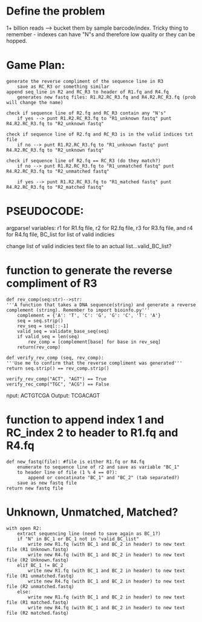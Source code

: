 # Define the problem

1+ billion reads --> bucket them by sample barcode/index. Tricky thing to remember - indexes can have "N"s and therefore low quality or they can be hopped. 

# Game Plan:
    generate the reverse compliment of the sequence line in R3
        save as RC_R3 or something similar
    append seq_line in R2 and RC_R3 to header of R1.fq and R4.fq
        generates new fastq files: R1.R2.RC_R3.fq and R4.R2.RC_R3.fq (prob will change the name)
    
    check if sequence line of R2.fq and RC_R3 contain any "N's"
        if yes --> punt R1.R2.RC_R3.fq to "R1_unknown fastq" punt R4.R2.RC_R3.fq to "R2_unknown fastq"
    
    check if sequence line of R2.fq and RC_R3 is in the valid indices txt file
        if no --> punt R1.R2.RC_R3.fq to "R1_unknown fastq" punt R4.R2.RC_R3.fq to "R2_unknown fastq"

    check if sequence line of R2.fq == RC_R3 (do they match?)
        if no --> punt R1.R2.RC_R3.fq to "R1_unmatched fastq" punt R4.R2.RC_R3.fq to "R2_unmatched fastq"

        if yes --> punt R1.R2.RC_R3.fq to "R1_matched fastq" punt R4.R2.RC_R3.fq to "R2_matched fastq"

# PSEUDOCODE:

argparse! variables: r1 for R1.fq file, r2 for R2.fq file, r3 for R3.fq file, and r4 for R4.fq file, BC_list for list of valid indicies

change list of valid indicies text file to an actual list...valid_BC_list?

# function to generate the reverse compliment of R3
    def rev_comp(seq:str)-->str:
    '''A function that takes a DNA sequence(string) and generate a reverse complement (string). Remember to import bioinfo.py'''
        complement = {'A': 'T', 'C': 'G', 'G': 'C', 'T': 'A'} 
        seq = seq.strip()
        rev_seq = seq[::-1]
        valid_seq = validate_base_seq(seq)
        if valid_seq = len(seq)
            rev_comp = [complement[base] for base in rev_seq]
        return(rev_comp)
    
    def verify_rev_comp (seq, rev_comp):
    '''Use me to confirm that the reverse compliment was generated'''
    return seq.strip() == rev_comp.strip()

    verify_rev_comp("ACT", "AGT") == True
    verify_rec_comp("TGC", "ACG") == False



nput: ACTGTCGA
Output: TCGACAGT




# function to append index 1 and RC_index 2 to header to R1.fq and R4.fq    
    def new_fastq(file): #file is either R1.fq or R4.fq
        enumerate to sequence line of r2 and save as variable "BC_1"
        to header line of file (1 % 4 == 0?):
            append or concatinate "BC_1" and "BC_2" (tab separated?)
        save as new fastq file
    return new fastq file

# Unknown, Unmatched, Matched?
    with open R2:
        extract sequencing line (need to save again as BC_1?)
        if "N" in BC_1 or BC_1 not in "valid_BC_list"
            write new R1.fq (with BC_1 and BC_2 in header) to new text file (R1 Unknown.fastq)
            write new R4.fq (with BC_1 and BC_2 in header) to new text file (R2 Unknown.fastq)
        elif BC_1 != BC_2
            write new R1.fq (with BC_1 and BC_2 in header) to new text file (R1 unmatched.fastq)
            write new R4.fq (with BC_1 and BC_2 in header) to new text file (R2 unmatched.fastq)
        else:
            write new R1.fq (with BC_1 and BC_2 in header) to new text file (R1 matched.fastq)
            write new R4.fq (with BC_1 and BC_2 in header) to new text file (R2 matched.fastq)









    
        
        
        